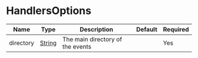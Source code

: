 # HandlersOptions

| Name      | Type                                                                                              | Description                      | Default | Required |
| --------- | ------------------------------------------------------------------------------------------------- | -------------------------------- | ------- | -------- |
| directory | [String](https://developer.mozilla.org/en-US/docs/Web/JavaScript/Reference/Global_Objects/String) | The main directory of the events |         | Yes      |
